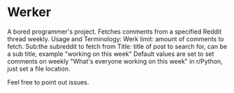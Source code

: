 # Werker
A bored programmer's project. Fetches comments from a specified Reddit thread weekly.
Usage and Terminology:
Werk limit: amount of comments to fetch.
Sub:the subreddit to fetch from
Title: title of post to search for, can be a sub title, example "working on this week"
Default values are set to set comments on weekly "What's everyone working on this week" in r/Python, just set a file location.

Feel free to point out issues.
